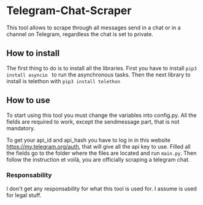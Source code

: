 # Telegram-Chat-Scraper
This tool allows to scrape through all messages send in a chat or in a channel on Telegram, regardless the chat is set to private.

## How to install
The first thing to do is to install all the libraries.
First you have to install ```pip3 install asyncio ``` to run the asynchronous tasks.
Then the next library to install is telethon with ```pip3 install telethon```

## How to use
To start using this tool you must change the variables into config.py. All the fields are required to work, except the sendmessage part, that is not mandatory.

To get your api_id and api_hash you have to log in in this website https://my.telegram.org/auth, that will give all the api key to use.
Filled all the fields go to the folder where the files are located and run ``` main.py ```. Then follow the instruction et voilà, you are officially scraping a telegram chat.

### Responsability
I don't get any responsability for what this tool is used for. I assume is used for legal stuff.
